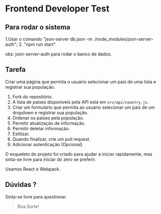 

# Frontend Developer Test

## Para rodar o sistema
 1.Usar o comando "json-server db.json -m ./node_modules/json-server-auth";
 2. "npm run start"

 obs: json-server-auth para rodar o banco de dados.

## Tarefa

Criar uma página que permita o usuário selecionar um pais de uma lista e registrar sua população.

1. Fork do repositório.
2. A lista de paises disponíveis pela API está em `src/api/country.js`.
3. Criar um formulário que permita ao usuário selecionar um pais de um dropdown e registrar sua população.
4. Ordenar os paises pela população.
5. Permitir atualização de informação.
6. Permitir deletar informação.
7. Estilizar.
8. Quando finalizar, crie um pull request.
9. Adicionar autenticação (Opcional)

O esqueleto do projeto foi criado para ajudar a iniciar rapidamente, mas sinta-se livre para iniciar do zero se preferir.

Usamos React e Webpack.

## Dúvidas ?

Sinta-se livre para questionar.

> Boa Sorte!
